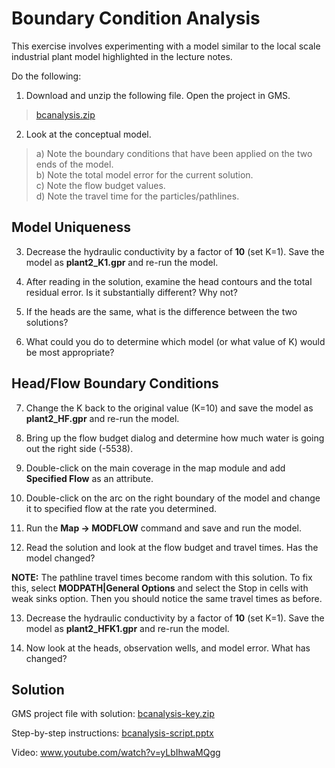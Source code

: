 # Boundary Condition Analysis

This exercise involves experimenting with a model similar to the local scale industrial plant model highlighted in the lecture notes.

Do the following:

1) Download and unzip the following file. Open the project in GMS.

>[<u>bcanalysis.zip</u>](bcanalysis.zip)

2) Look at the conceptual model.

>a) Note the boundary conditions that have been applied on the two ends of the model.<br>
>b) Note the total model error for the current solution.<br>
>c) Note the flow budget values.<br>
>d) Note the travel time for the particles/pathlines.

## Model Uniqueness

3) Decrease the hydraulic conductivity by a factor of **10** (set K=1). Save the model as **plant2_K1.gpr** and re-run the model.

4) After reading in the solution, examine the head contours and the total residual error. Is it substantially different? Why not?

5) If the heads are the same, what is the difference between the two solutions?

6) What could you do to determine which model (or what value of K) would be most appropriate?

## Head/Flow Boundary Conditions

7) Change the K back to the original value (K=10) and save the model as **plant2_HF.gpr** and re-run the model.

8) Bring up the flow budget dialog and determine how much water is going out the right side (-5538).

9) Double-click on the main coverage in the map module and add **Specified Flow** as an attribute.

10) Double-click on the arc on the right boundary of the model and change it to specified flow at the rate you determined.

11) Run the **Map -> MODFLOW** command and save and run the model.

12) Read the solution and look at the flow budget and travel times. Has the model changed?

**NOTE:** The pathline travel times become random with this solution. To fix this, select **MODPATH|General Options** and select the Stop in cells with weak sinks option. Then you should notice the same travel times as before.

13) Decrease the hydraulic conductivity by a factor of **10** (set K=1). Save the model as **plant2_HFK1.gpr** and re-run the model.

14) Now look at the heads, observation wells, and model error. What has changed?

## Solution

GMS project file with solution: [<u>bcanalysis-key.zip</u>](bcanalysis-key.zip)

Step-by-step instructions: [<u>bcanalysis-script.pptx</u>](bcanalysis-script.pptx)

Video: [<u>www.youtube.com/watch?v=yLbIhwaMQgg</u>](https://www.youtube.com/watch?v=yLbIhwaMQgg)

 